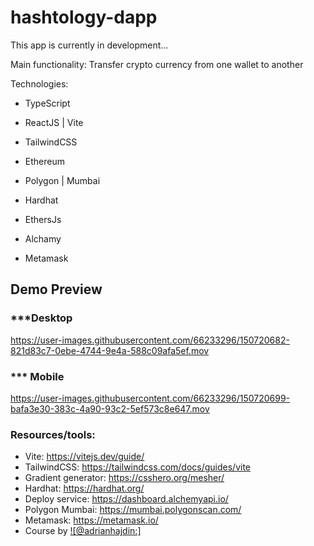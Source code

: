 # hashtology-dapp

This app is currently in development...

Main functionality: Transfer crypto currency from one wallet to another

Technologies:

  - TypeScript

  - ReactJS | Vite 

  - TailwindCSS

  - Ethereum
 
  - Polygon | Mumbai 

  - Hardhat

  - EthersJs
  
  - Alchamy 

  - Metamask


## Demo Preview
### ***Desktop
https://user-images.githubusercontent.com/66233296/150720682-821d83c7-0ebe-4744-9e4a-588c09afa5ef.mov


### *** Mobile 

https://user-images.githubusercontent.com/66233296/150720699-bafa3e30-383c-4a90-93c2-5ef573c8e647.mov

### Resources/tools:
- Vite: https://vitejs.dev/guide/
- TailwindCSS: https://tailwindcss.com/docs/guides/vite
- Gradient generator: https://csshero.org/mesher/
- Hardhat: https://hardhat.org/ 
- Deploy service: https://dashboard.alchemyapi.io/
- Polygon Mumbai: https://mumbai.polygonscan.com/
- Metamask: https://metamask.io/
- Course by [![@adrianhajdin:]](https://www.youtube.com/watch?v=Wn_Kb3MR_cU&list=PLv0LmkCfaGR0kJBmUTz4i3jJeDPrUWGsT&index=3&t=871s)

